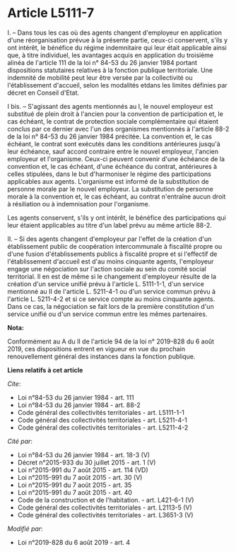 # Article L5111-7

I. – Dans tous les cas où des agents changent d'employeur en application d'une réorganisation prévue à la présente partie,
ceux-ci conservent, s'ils y ont intérêt, le bénéfice du régime indemnitaire qui leur était applicable ainsi que, à titre
individuel, les avantages acquis en application du troisième alinéa de l'article 111 de la loi n° 84-53 du 26 janvier 1984
portant dispositions statutaires relatives à la fonction publique territoriale. Une indemnité de mobilité peut leur être
versée par la collectivité ou l'établissement d'accueil, selon les modalités etdans les limites définies par décret en
Conseil d'Etat.

I bis. – S'agissant des agents mentionnés au I, le nouvel employeur est substitué de plein droit à l'ancien pour la
convention de participation et, le cas échéant, le contrat de protection sociale complémentaire qui étaient conclus par ce
dernier avec l'un des organismes mentionnés à l'article 88-2 de la loi n° 84-53 du 26 janvier 1984 précitée. La convention
et, le cas échéant, le contrat sont exécutés dans les conditions antérieures jusqu'à leur échéance, sauf accord contraire
entre le nouvel employeur, l'ancien employeur et l'organisme. Ceux-ci peuvent convenir d'une échéance de la convention et, le
cas échéant, d'une échéance du contrat, antérieures à celles stipulées, dans le but d'harmoniser le régime des participations
applicables aux agents. L'organisme est informé de la substitution de personne morale par le nouvel employeur. La
substitution de personne morale à la convention et, le cas échéant, au contrat n'entraîne aucun droit à résiliation ou à
indemnisation pour l'organisme.

Les agents conservent, s'ils y ont intérêt, le bénéfice des participations qui leur étaient applicables au titre d'un label
prévu au même article 88-2.

II. – Si des agents changent d'employeur par l'effet de la création d'un établissement public de coopération intercommunale à
fiscalité propre ou d'une fusion d'établissements publics à fiscalité propre et si l'effectif de l'établissement d'accueil
est d'au moins cinquante agents, l'employeur engage une négociation sur l'action sociale au sein du comité social
territorial. Il en est de même si le changement d'employeur résulte de la création d'un service unifié prévu à l'article L.
5111-1-1, d'un service mentionné au II de l'article L. 5211-4-1 ou d'un service commun prévu à l'article L. 5211-4-2 et si ce
service compte au moins cinquante agents. Dans ce cas, la négociation se fait lors de la première constitution d'un service
unifié ou d'un service commun entre les mêmes partenaires.

**Nota:**

Conformément au A du II de l'article 94 de la loi n° 2019-828 du 6 août 2019, ces dispositions entrent en vigueur en vue du
prochain renouvellement général des instances dans la fonction publique.

**Liens relatifs à cet article**

_Cite_:

  - Loi n°84-53 du 26 janvier 1984 - art. 111
  - Loi n°84-53 du 26 janvier 1984 - art. 88-2
  - Code général des collectivités territoriales - art. L5111-1-1
  - Code général des collectivités territoriales - art. L5211-4-1
  - Code général des collectivités territoriales - art. L5211-4-2

_Cité par_:

  - Loi n°84-53 du 26 janvier 1984 - art. 18-3 (V)
  - Décret n°2015-933 du 30 juillet 2015 - art. 1 (V)
  - Loi n°2015-991 du 7 août 2015 - art. 114 (VD)
  - Loi n°2015-991 du 7 août 2015 - art. 30 (V)
  - Loi n°2015-991 du 7 août 2015 - art. 35
  - Loi n°2015-991 du 7 août 2015 - art. 40
  - Code de la construction et de l'habitation. - art. L421-6-1 (V)
  - Code général des collectivités territoriales - art. L2113-5 (V)
  - Code général des collectivités territoriales - art. L3651-3 (V)

_Modifié par_:

  - Loi n°2019-828 du 6 août 2019 - art. 4
